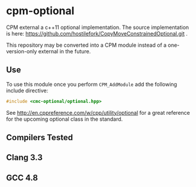 cpm-optional
============

CPM external a c++11 optional implementation. The source implementation is
here: https://github.com/hostilefork/CopyMoveConstrainedOptional.git .

This repository may be converted into a CPM module instead of a
one-version-only external in the future.

Use
---

To use this module once you perform `CPM_AddModule` add the following include
directive:

```c++
#include <cmc-optional/optional.hpp>
```

See http://en.cppreference.com/w/cpp/utility/optional for a great reference
for the upcoming optional class in the standard.

Compilers Tested
----------------

Clang 3.3
---------

GCC 4.8
-------

